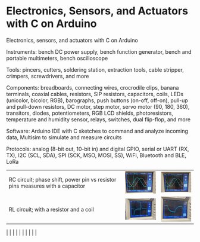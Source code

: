 # Electronics, Sensors, and Actuators with C on Arduino

Electronics, sensors, and actuators with C on Arduino

Instruments: bench DC power supply, bench function generator, bench and portable multimeters, bench oscilloscope

Tools: pincers, cutters, soldering station, extraction tools, cable stripper, crimpers, screwdrivers, and more 

Components: breadboards, connecting wires, crocrodile clips, banana terminals, coaxial cables, resistors, SIP resistors, capacitors, coils, LEDs (unicolor, bicolor, RGB), barographs, push buttons (on-off, off-on), pull-up and pull-down resistors, DC motor, step motor, servo motor (90, 180, 360), transitors, diodes, potentiometers, RGB LCD shields, photoresistors, temperature and humidity sensor, relays, switches, dual flip-flop, and more

Software: Arduino IDE with C sketches to command and analyze incoming data, Multisim to simulate and measure circuits

Protocols: analog (8-bit out, 10-bit in) and digital GPIO, serial or UART (RX, TX), I2C (SCL, SDA), SPI (SCK, MSO, MOSI, SS), WiFi, Bluetooth and BLE, LoRa


|   |   |   |
|---|---|---|
| RC circuit; phase shift, power pin vs resistor pins measures with a capacitor  | <img src="img/oscilloscope_amp_per_freq1.jpg" alt="" width="150">  | <img src="img/oscilloscope_amp_per_freq2.jpg" alt="" width="150">  |
| RL circuit; with a resistor and a coil  | <img src="img/oscilloscope_amp_per_freq3.jpg" alt="" width="150">  | <img src="img/oscilloscope_amp_per_freq4.jpg" alt="" width="150">  |



|   |   |   |   |
|   |   |   |   |
